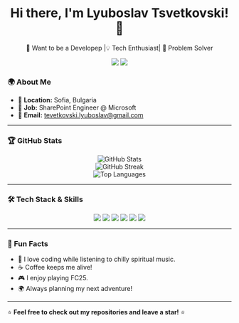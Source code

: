 <!---
LyuboslavT/LyuboslavT is a ✨ special ✨ repository because its `README.md` (this file) appears on your GitHub profile.
You can click the Preview link to take a look at your changes.
--->
<h1 align="center">Hi there, I'm Lyuboslav Tsvetkovski! 👋</h1>

<p align="center">
🚀 Want to be a Developeр |💡 Tech Enthusiast| 🎯 Problem Solver
</p>

<p align="center">
  <a href="https://linkedin.com/in/lyuboslav-tsvetkovski-94a536177/"><img src="https://img.shields.io/badge/LinkedIn-0077B5?style=for-the-badge&logo=linkedin&logoColor=white" /></a>
  <a href="mailto:tsvetkovski.lyuboslav@gmail.com"><img src="https://img.shields.io/badge/Email-D14836?style=for-the-badge&logo=gmail&logoColor=white" /></a>
</p>




### 🌍 About Me  
- 🏡 **Location:** Sofia, Bulgaria  
- 💼 **Job:** SharePoint Engineer @ Microsoft  
- 📧 **Email:** <tevetkovski.lyuboslav@gmail.com> 

---

### 🏆 GitHub Stats  
<p align="center">
  <img src="https://github-readme-stats.vercel.app/api?username=LyuboslavT&show_icons=true&theme=tokyonight" alt="GitHub Stats" />
  <br>
  <img src="https://github-readme-streak-stats.herokuapp.com/?user=LyuboslavT&theme=tokyonight" alt="GitHub Streak" />
  <br>
  <img src="https://github-readme-stats.vercel.app/api/top-langs/?username=LyuboslavT&layout=compact&theme=tokyonight" alt="Top Languages" />
</p>

---

### 🛠 Tech Stack & Skills  
<p align="center">
  <img src="https://img.shields.io/badge/Python-3776AB?style=for-the-badge&logo=python&logoColor=white" />
  <img src="https://img.shields.io/badge/JavaScript-F7DF1E?style=for-the-badge&logo=javascript&logoColor=black" />
  <img src="https://img.shields.io/badge/HTML5-E34F26?style=for-the-badge&logo=html5&logoColor=white" />
  <img src="https://img.shields.io/badge/CSS3-1572B6?style=for-the-badge&logo=css3&logoColor=white" />
  <img src="https://img.shields.io/badge/MySQL-4479A1?style=for-the-badge&logo=mysql&logoColor=white" />
  <img src="https://img.shields.io/badge/Git-F05032?style=for-the-badge&logo=git&logoColor=white" />
</p>

---

### 🎉 Fun Facts  
- 🎵 I love coding while listening to chilly spiritual music.
- ☕ Coffee keeps me alive!  
- 🎮 I enjoy playing FC25.
- 🌍 Always planning my next adventure! 

---

⭐ **Feel free to check out my repositories and leave a star!** ⭐  
